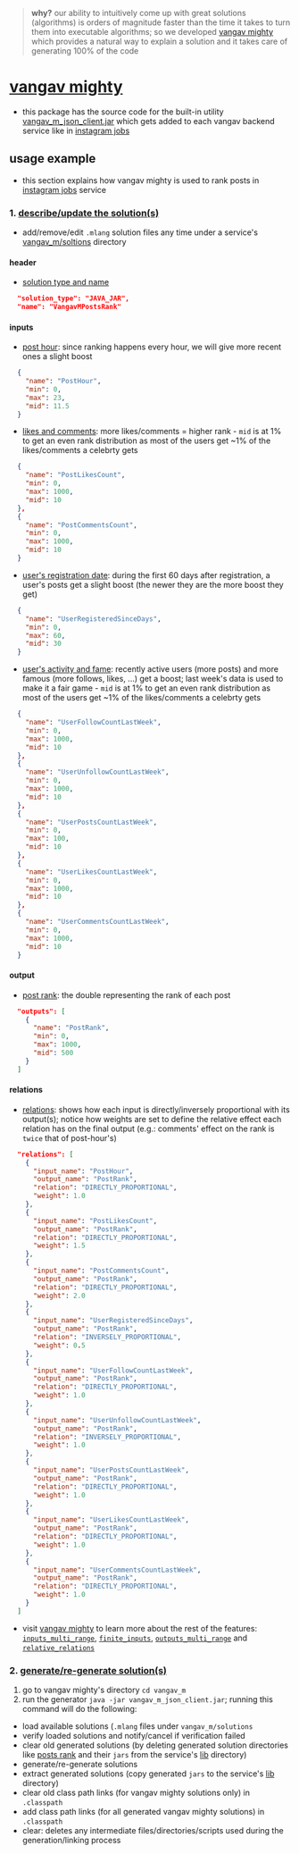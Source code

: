 
> **why?** our ability to intuitively come up with great solutions (algorithms) is orders of magnitude faster than the time it takes to turn them into executable algorithms; so we developed [vangav mighty](http://vangav.com/) which provides a natural way to explain a solution and it takes care of generating 100% of the code

# [vangav mighty](http://vangav.com/)

+ this package has the source code for the built-in utility [vangav_m_json_client.jar](https://github.com/vangav/vos_geo_server/tree/master/vangav_m) which gets added to each vangav backend service like in [instagram jobs](https://github.com/vangav/vos_instagram_jobs/tree/master/vangav_m)

## usage example

+ this section explains how vangav mighty is used to rank posts in [instagram jobs](https://github.com/vangav/vos_instagram_jobs) service

### 1. [describe/update the solution(s)](https://github.com/vangav/vos_instagram_jobs/blob/master/vangav_m/solutions/VangavMPostsRank.mlang)

+ add/remove/edit `.mlang` solution files any time under a service's [vangav_m/soltions](https://github.com/vangav/vos_instagram_jobs/tree/master/vangav_m/solutions) directory

#### header

+ [solution type and name](https://github.com/vangav/vos_instagram_jobs/blob/master/vangav_m/solutions/VangavMPostsRank.mlang#L2)

```json
  "solution_type": "JAVA_JAR",
  "name": "VangavMPostsRank"
```

#### inputs

+ [post hour](https://github.com/vangav/vos_instagram_jobs/blob/master/vangav_m/solutions/VangavMPostsRank.mlang#L7): since ranking happens every hour, we will give more recent ones a slight boost

```json
  {
    "name": "PostHour",
    "min": 0,
    "max": 23,
    "mid": 11.5
  }
```

+ [likes and comments](https://github.com/vangav/vos_instagram_jobs/blob/master/vangav_m/solutions/VangavMPostsRank.mlang#L13): more likes/comments = higher rank - `mid` is at 1% to get an even rank distribution as most of the users get ~1% of the likes/comments a celebrty gets

```json
  {
    "name": "PostLikesCount",
    "min": 0,
    "max": 1000,
    "mid": 10
  },
  {
    "name": "PostCommentsCount",
    "min": 0,
    "max": 1000,
    "mid": 10
  }
```

+ [user's registration date](https://github.com/vangav/vos_instagram_jobs/blob/master/vangav_m/solutions/VangavMPostsRank.mlang#L24): during the first 60 days after registration, a user's posts get a slight boost (the newer they are the more boost they get)

```json
  {
    "name": "UserRegisteredSinceDays",
    "min": 0,
    "max": 60,
    "mid": 30
  }
```

+ [user's activity and fame](https://github.com/vangav/vos_instagram_jobs/blob/master/vangav_m/solutions/VangavMPostsRank.mlang#L30): recently active users (more posts) and more famous (more follows, likes, ...) get a boost; last week's data is used to make it a fair game - `mid` is at 1% to get an even rank distribution as most of the users get ~1% of the likes/comments a celebrty gets

```json
  {
    "name": "UserFollowCountLastWeek",
    "min": 0,
    "max": 1000,
    "mid": 10
  },
  {
    "name": "UserUnfollowCountLastWeek",
    "min": 0,
    "max": 1000,
    "mid": 10
  },
  {
    "name": "UserPostsCountLastWeek",
    "min": 0,
    "max": 100,
    "mid": 10
  },
  {
    "name": "UserLikesCountLastWeek",
    "min": 0,
    "max": 1000,
    "mid": 10
  },
  {
    "name": "UserCommentsCountLastWeek",
    "min": 0,
    "max": 1000,
    "mid": 10
  }
```

#### output

+ [post rank](https://github.com/vangav/vos_instagram_jobs/blob/master/vangav_m/solutions/VangavMPostsRank.mlang#L65): the double representing the rank of each post

```json
  "outputs": [
    {
      "name": "PostRank",
      "min": 0,
      "max": 1000,
      "mid": 500
    }
  ]
```

#### relations

+ [relations](https://github.com/vangav/vos_instagram_jobs/blob/master/vangav_m/solutions/VangavMPostsRank.mlang#L71): shows how each input is directly/inversely proportional with its output(s); notice how weights are set to define the relative effect each relation has on the final output (e.g.: comments' effect on the rank is `twice` that of post-hour's)

```json
  "relations": [
    {
      "input_name": "PostHour",
      "output_name": "PostRank",
      "relation": "DIRECTLY_PROPORTIONAL",
      "weight": 1.0
    },
    {
      "input_name": "PostLikesCount",
      "output_name": "PostRank",
      "relation": "DIRECTLY_PROPORTIONAL",
      "weight": 1.5
    },
    {
      "input_name": "PostCommentsCount",
      "output_name": "PostRank",
      "relation": "DIRECTLY_PROPORTIONAL",
      "weight": 2.0
    },
    {
      "input_name": "UserRegisteredSinceDays",
      "output_name": "PostRank",
      "relation": "INVERSELY_PROPORTIONAL",
      "weight": 0.5
    },
    {
      "input_name": "UserFollowCountLastWeek",
      "output_name": "PostRank",
      "relation": "DIRECTLY_PROPORTIONAL",
      "weight": 1.0
    },
    {
      "input_name": "UserUnfollowCountLastWeek",
      "output_name": "PostRank",
      "relation": "INVERSELY_PROPORTIONAL",
      "weight": 1.0
    },
    {
      "input_name": "UserPostsCountLastWeek",
      "output_name": "PostRank",
      "relation": "DIRECTLY_PROPORTIONAL",
      "weight": 1.0
    },
    {
      "input_name": "UserLikesCountLastWeek",
      "output_name": "PostRank",
      "relation": "DIRECTLY_PROPORTIONAL",
      "weight": 1.0
    },
    {
      "input_name": "UserCommentsCountLastWeek",
      "output_name": "PostRank",
      "relation": "DIRECTLY_PROPORTIONAL",
      "weight": 1.0
    }
  ]
```

+ visit [vangav mighty](http://vangav.com/) to learn more about the rest of the features: [`inputs_multi_range`](https://github.com/vangav/vos_instagram_jobs/blob/master/vangav_m/solutions/VangavMPostsRank.mlang#L4), [`finite_inputs`](https://github.com/vangav/vos_instagram_jobs/blob/master/vangav_m/solutions/VangavMPostsRank.mlang#L61), [`outputs_multi_range`](https://github.com/vangav/vos_instagram_jobs/blob/master/vangav_m/solutions/VangavMPostsRank.mlang#L62) and [`relative_relations`](https://github.com/vangav/vos_instagram_jobs/blob/master/vangav_m/solutions/VangavMPostsRank.mlang#L127)

### 2. [generate/re-generate solution(s)](https://github.com/vangav/vos_instagram_jobs/tree/master/vangav_m)

1. go to vangav mighty's directory `cd vangav_m`
2. run the generator `java -jar vangav_m_json_client.jar`; running this command will do the following:
  + load available solutions (`.mlang` files under `vangav_m/solutions`
  + verify loaded solutions and notify/cancel if verification failed
  + clear old generated solutions (by deleting generated solution directories like [posts rank](https://github.com/vangav/vos_instagram_jobs/tree/master/vangav_m/solutions/generated_solutions/vangav_m_VangavMPostsRank) and their `jars` from the service's [lib](https://github.com/vangav/vos_instagram_jobs/tree/master/lib) directory)
  + generate/re-generate solutions
  + extract generated solutions (copy generated `jars` to the service's [lib](https://github.com/vangav/vos_instagram_jobs/tree/master/lib) directory)
  + clear old class path links (for vangav mighty solutions only) in `.classpath`
  + add class path links (for all generated vangav mighty solutions) in `.classpath`
  + clear: deletes any intermediate files/directories/scripts used during the generation/linking process








